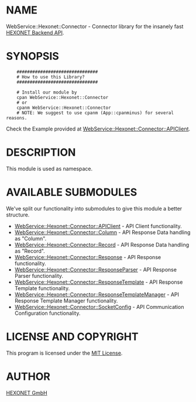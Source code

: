 # NAME

WebService::Hexonet::Connector - Connector library for the insanely fast [HEXONET Backend API](https://www.hexonet.net/).

# SYNOPSIS

        ###############################
        # How to use this Library?
        ###############################

        # Install our module by
        cpan WebService::Hexonet::Connector
        # or
        cpanm WebService::Hexonet::Connector
        # NOTE: We suggest to use cpanm (App::cpanminus) for several reasons.

Check the Example provided at [WebService::Hexonet::Connector::APIClient](https://metacpan.org/pod/WebService%3A%3AHexonet%3A%3AConnector%3A%3AAPIClient).

# DESCRIPTION

This module is used as namespace.

# AVAILABLE SUBMODULES

We've split our functionality into submodules to give this module a better structure.

- [WebService::Hexonet::Connector::APIClient](https://metacpan.org/pod/WebService%3A%3AHexonet%3A%3AConnector%3A%3AAPIClient) - API Client functionality.
- [WebService::Hexonet::Connector::Column](https://metacpan.org/pod/WebService%3A%3AHexonet%3A%3AConnector%3A%3AColumn) - API Response Data handling as "Column".
- [WebService::Hexonet::Connector::Record](https://metacpan.org/pod/WebService%3A%3AHexonet%3A%3AConnector%3A%3ARecord) - API Response Data handling as "Record".
- [WebService::Hexonet::Connector::Response](https://metacpan.org/pod/WebService%3A%3AHexonet%3A%3AConnector%3A%3AResponse) - API Response functionality.
- [WebService::Hexonet::Connector::ResponseParser](https://metacpan.org/pod/WebService%3A%3AHexonet%3A%3AConnector%3A%3AResponseParser) - API Response Parser functionality.
- [WebService::Hexonet::Connector::ResponseTemplate](https://metacpan.org/pod/WebService%3A%3AHexonet%3A%3AConnector%3A%3AResponseTemplate) - API Response Template functionality.
- [WebService::Hexonet::Connector::ResponseTemplateManager](https://metacpan.org/pod/WebService%3A%3AHexonet%3A%3AConnector%3A%3AResponseTemplateManager) - API Response Template Manager functionality.
- [WebService::Hexonet::Connector::SocketConfig](https://metacpan.org/pod/WebService%3A%3AHexonet%3A%3AConnector%3A%3ASocketConfig) - API Communication Configuration functionality.

# LICENSE AND COPYRIGHT

This program is licensed under the [MIT License](https://raw.githubusercontent.com/hexonet/perl-sdk/master/LICENSE).

# AUTHOR

[HEXONET GmbH](https://www.hexonet.net)
